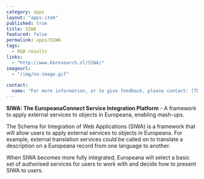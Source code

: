 ```yaml
---
category: apps
layout: "apps-item"
published: true
title: SIWA
featured: false
permalink: apps/SIWA
tags: 
  - R&D results
links: 
  - "http://www.kbresearch.nl/SIWA/"
imageurl:
  - "/img/no-image.gif"
  
contact: 
  name: "For more information, or to give feedback, please contact: [Theo Van Veen]theo.vanveen@kb.nl?subject=ThoughtLab:%20SIWA%20feedback)"
---
```

**SIWA: The EuropeanaConnect Service Integration Platform** - A framework to apply external services to objects in Europeana, enabling mash-ups.

The Schema for Integration of Web Applications (SIWA) is a framework that will allow users to apply external services to objects in Europeana. For example, external translation services could be called on to translate a description on a Europeana record from one language to another.

When SIWA becomes more fully integrated, Europeana will select a basic set of authorised services for users to work with and decide how to present SIWA to users.
